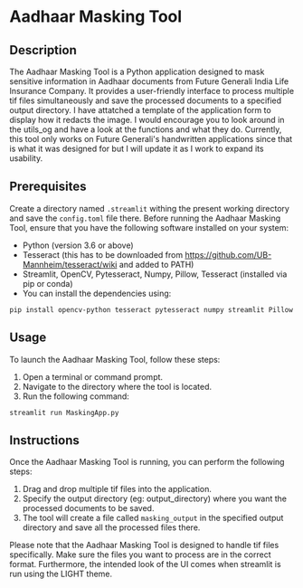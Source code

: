 # Aadhaar Masking Tool

## Description
The Aadhaar Masking Tool is a Python application designed to mask sensitive information in Aadhaar documents from Future Generali India Life Insurance Company. It provides a user-friendly interface to process multiple tif files simultaneously and save the processed documents to a specified output directory. I have attatched a template of the application form to display how it redacts the image. I would encourage you to look around in the utils_og and have a look at the functions and what they do. Currently, this tool only works on Future Generali's handwritten applications since that is what it was designed for but I will update it as I work to expand its usability.

## Prerequisites
Create a directory named `.streamlit` withing the present working directory and save the `config.toml` file there.
Before running the Aadhaar Masking Tool, ensure that you have the following software installed on your system:
- Python (version 3.6 or above)
- Tesseract (this has to be downloaded from https://github.com/UB-Mannheim/tesseract/wiki and added to PATH)
- Streamlit, OpenCV, Pytesseract, Numpy, Pillow, Tesseract (installed via pip or conda)
- You can install the dependencies using:

```
pip install opencv-python tesseract pytesseract numpy streamlit Pillow 
```

## Usage
To launch the Aadhaar Masking Tool, follow these steps:

1. Open a terminal or command prompt.
2. Navigate to the directory where the tool is located.
3. Run the following command:

```
streamlit run MaskingApp.py
```

## Instructions
Once the Aadhaar Masking Tool is running, you can perform the following steps:

1. Drag and drop multiple tif files into the application.
2. Specify the output directory (eg: output_directory) where you want the processed documents to be saved.
3. The tool will create a file called `masking_output` in the specified output directory and save all the processed files there.

Please note that the Aadhaar Masking Tool is designed to handle tif files specifically. Make sure the files you want to process are in the correct format.
Furthermore, the intended look of the UI comes when streamlit is run using the LIGHT theme. 
